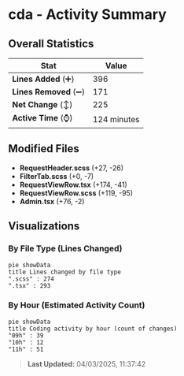 # cda - Activity Summary 

## Overall Statistics

| Stat                   | Value                                                             |
| ---------------------- | ----------------------------------------------------------------- |
| **Lines Added** (➕)   | 396                                          |
| **Lines Removed** (➖) | 171                                        |
| **Net Change** (↕)    | 225                |
| **Active Time** (⌚)   | 124 minutes |


## Modified Files
- **RequestHeader.scss** (+27, -26)
- **FilterTab.scss** (+0, -7)
- **RequestViewRow.tsx** (+174, -41)
- **RequestViewRow.scss** (+119, -95)
- **Admin.tsx** (+76, -2)

## Visualizations

### By File Type (Lines Changed)

```mermaid
pie showData
title Lines changed by file type
".scss" : 274
".tsx" : 293
```

### By Hour (Estimated Activity Count)

```mermaid
pie showData
title Coding activity by hour (count of changes)
"09h" : 39
"10h" : 12
"11h" : 51
```


> **Last Updated:** 04/03/2025, 11:37:42